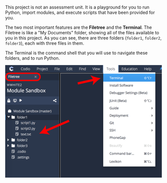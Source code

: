 This project is not an assessment unit. It is a playground for you to run Python, import modules, and execute scripts that have been provided for you.

The two most important features are the **Filetree** and the **Terminal**. The Filetree is like a "My Documents" folder, showing all of the files available to you in this project.  As you can see, there are three folders (`folder1`, `folder2`, `folder3`), each with three files in them.

The Terminal is the command shell that you will use to navigate these folders, and to run Python.

![Codio Index](.guides/img/startup.png "Codio Start Screen")
